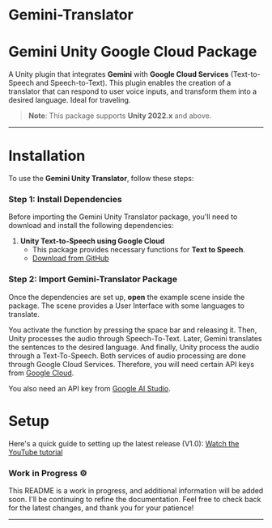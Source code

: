 # Gemini-Translator
# Gemini Unity Google Cloud Package

A Unity plugin that integrates **Gemini** with **Google Cloud Services** (Text-to-Speech and Speech-to-Text). This plugin enables the creation of a translator that can respond to user voice inputs, and transform them into a desired language. Ideal for traveling.

> **Note**: This package supports **Unity 2022.x** and above.

---

# Installation

To use the **Gemini Unity Translator**, follow these steps:

### Step 1: Install Dependencies

Before importing the Gemini Unity Translator package, you'll need to download and install the following dependencies:

1. **Unity Text-to-Speech using Google Cloud**  
   - This package provides necessary functions for **Text to Speech**.  
   - [Download from GitHub](https://github.com/anomalisfree/Unity-Text-to-Speech-using-Google-Cloud)


### Step 2: Import Gemini-Translator Package

Once the dependencies are set up, **open** the example scene inside the package. The scene provides a User Interface with some languages to translate.   

You activate the function by pressing the space bar and releasing it. Then, Unity processes the audio through Speech-To-Text. Later, Gemini translates the sentences to the desired language. And finally, Unity process the audio through a Text-To-Speech. Both services of audio processing are done through Google Cloud Services. Therefore, you will need certain API keys from [Google Cloud](https://console.cloud.google.com/apis/).

You also need an API key from [Google AI Studio](https://aistudio.google.com/).

# Setup

Here's a quick guide to setting up the latest release (V1.0): [Watch the YouTube tutorial](https://www.youtube.com/watch?v=pDq-xrZ5Yg8&feature=youtu.be)

### Work in Progress ⚙️

This README is a work in progress, and additional information will be added soon. I'll be continuing to refine the documentation. Feel free to check back for the latest changes, and thank you for your patience!

---
